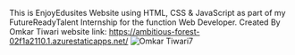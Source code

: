 This is EnjoyEdusites Website using HTML, CSS & JavaScript as part of my FutureReadyTalent Internship for the function Web Developer. 
Created By Omkar Tiwari
website link: https://ambitious-forest-02f1a2110.1.azurestaticapps.net/
![Omkar Tiwari7](https://user-images.githubusercontent.com/76203729/188413097-22dd4ac2-83a8-4502-83cd-3d63842a1d12.jpg)
